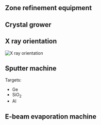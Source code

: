 ---
---

## Zone refinement equipment

## Crystal grower
## X ray orientation 
![X ray orientation](https://drive.google.com/file/d/0B3yvXEqPBERIOVpJVGpNazBGazg)

## Sputter machine

Targets:

- Ge
- SiO<sub>2</sub>
- Al

## E-beam evaporation machine
